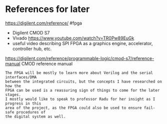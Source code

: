 # References for later
https://digilent.com/reference/ #fpga
- Digilent CMOD S7
- Vivado
https://www.youtube.com/watch?v=TR0Pw89EuGk 
- useful video describing SPI
FPGA as a graphics engine, accelerator, controller hub, etc.

https://digilent.com/reference/programmable-logic/cmod-s7/reference-manual
CMOD reference manual

	The FPGA will be mostly to learn more about Verilog and the serial interfaces/DMA
	between the integrated circuits, but the concepts I have researched on how the 
	FPGA can be used is a reassuring sign of things to come for the later stages.
	I mostly would like to speak to professor Radu for her insight as I progress in this 
	area of the project, as the FPGA could also be used to ensure fail-safe procedures of 
	the digital system as well.
